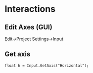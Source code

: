 # Interactions

## Edit Axes (GUI)
Edit->Project Settings->Input

## Get axis
```
float h = Input.GetAxis("Horizontal");
```

